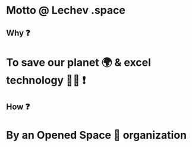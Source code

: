 # Motto @ Lechev .space

## Why ❓
# To save our planet 🌍 & excel technology 🧑‍🔬 ❗

## How ❓
# By an Opened Space 🚀 organization